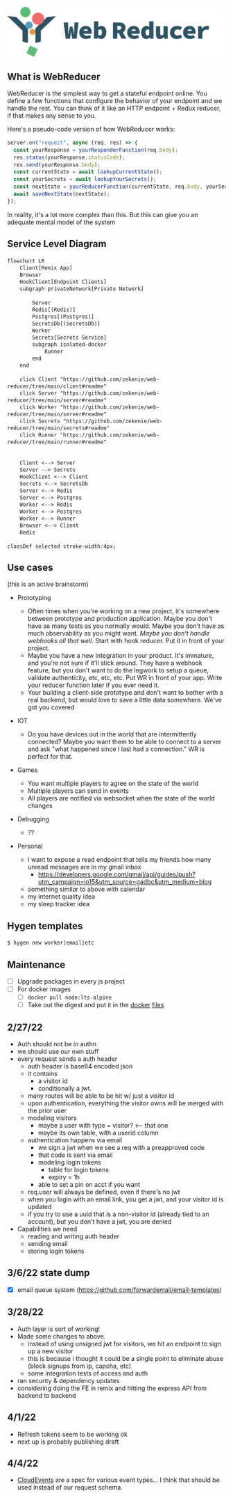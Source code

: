 ![Web Reducer Logo](./client/public/logo.svg)

## What is WebReducer

WebReducer is the simplest way to get a stateful endpoint online. You define a few functions that configure the behavior of your endpoint and we handle the rest. You can think of it like an HTTP endpoint + Redux reducer, if that makes any sense to you.

Here's a pseudo-code version of how WebReducer works:

```js
server.on("request", async (req, res) => {
  const yourResponse = yourResponderFunction(req.body);
  res.status(yourResponse.statusCode);
  res.send(yourResponse.body);
  const currentState = await lookupCurrentState();
  const yourSecrets = await lookupYourSecrets();
  const nextState = yourReducerFunction(currentState, req.body, yourSecrets);
  await saveNextState(nextState);
});
```

In reality, it's a lot more complex than this. But this can give you an adequate mental model of the system

## Service Level Diagram

```mermaid
flowchart LR
    Client[Remix App]
    Browser
    HookClient[Endpoint Clients]
    subgraph privateNetwork[Private Network]

        Server
        Redis[(Redis)]
        Postgres[(Postgres)]
        SecretsDb[(SecretsDb)]
        Worker
        Secrets[Secrets Service]
        subgraph isolated-docker
            Runner
        end
    end

    click Client "https://github.com/zekenie/web-reducer/tree/main/client#readme"
    click Server "https://github.com/zekenie/web-reducer/tree/main/server#readme"
    click Worker "https://github.com/zekenie/web-reducer/tree/main/server#readme"
    click Secrets "https://github.com/zekenie/web-reducer/tree/main/secrets#readme"
    click Runner "https://github.com/zekenie/web-reducer/tree/main/runner#readme"


    Client <--> Server
    Server --> Secrets
    HookClient <--> Client
    Secrets <--> SecretsDb
    Server <--> Redis
    Server <--> Postgres
    Worker <--> Redis
    Worker <--> Postgres
    Worker <--> Runner
    Browser <--> Client
    Redis

classDef selected stroke-width:4px;
```

## Use cases

(this is an active brainstorm)

- Prototyping
  - Often times when you're working on a new project, it's somewhere between prototype and production application. Maybe you don't have as many tests as you normally would. Maybe you don't have as much observability as you might want. _Maybe you don't handle webhooks all that well_. Start with hook reducer. Put it in front of your project.
  - Maybe you have a new integration in your product. It's immature, and you're not sure if it'll stick around. They have a webhook feature, but you don't want to do the legwork to setup a queue, validate authenticity, etc, etc, etc. Put WR in front of your app. Write your reducer function later if you ever need it.
  - Your building a client-side prototype and don't want to bother with a real backend, but would love to save a little data somewhere. We've got you covered
- IOT
  - Do you have devices out in the world that are intermittently connected? Maybe you want them to be able to connect to a server and ask "what happened since I last had a connection." WR is perfect for that.
- Games
  - You want multiple players to agree on the state of the world
  - Multiple players can send in events
  - All players are notified via websocket when the state of the world changes
- Debugging

  - ??

- Personal
  - I want to expose a read endpoint that tells my friends how many unread messages are in my gmail inbox
    - https://developers.google.com/gmail/api/guides/push?utm_campaign=io15&utm_source=gadbc&utm_medium=blog
  - something similar to above with calendar
  - my internet quality idea
  - my sleep tracker idea

## Hygen templates

```sh
$ hygen new worker|email|etc
```

## Maintenance

- [ ] Upgrade packages in every js project
- [ ] For docker images
  - [ ] `docker pull node:lts-alpine`
  - [ ] Take out the digest and put it in the [docker](./runner/Dockerfile) [files](./server/Dockerfile)

## 2/27/22

- Auth should not be in authn
- we should use our own stuff
- every request sends a auth header
  - auth header is base64 encoded json
  - it contains
    - a visitor id
    - conditionally a jwt.
  - many routes will be able to be hit w/ just a visitor id
  - upon authentication, everything the visitor owns will be merged with the prior user
  - modeling visitors
    - maybe a user with type = visitor? <-- that one
    - maybe its own table, with a userid column
  - authentication happens via email
    - we sign a jwt when we see a req with a preapproved code
    - that code is sent via email
    - modeling login tokens
      - table for login tokens
      - expiry = 1h
    - able to set a pin on acct if you want
  - req.user will always be defined, even if there's no jwt
  - when you login with an email link, you get a jwt, and your visitor id is updated
  - if you try to use a uuid that is a non-visitor id (already tied to an account), but you don't have a jwt, you are denied
- Capabilities we need
  - reading and writing auth header
  - sending email
  - storing login tokens

## 3/6/22 state dump

- [x] email queue system (https://github.com/forwardemail/email-templates)

## 3/28/22

- Auth layer is sort of working!
- Made some changes to above.
  - instead of using unsigned jwt for visitors, we hit an endpoint to sign up a new visitor
  - this is because i thought it could be a single point to eliminate abuse (block signups from ip, capcha, etc)
  - some integration tests of access and auth
- ran security & dependency updates
- considering doing the FE in remix and hitting the express API from backend to backend

## 4/1/22

- Refresh tokens seem to be working ok
- next up is probably publishing draft

## 4/4/22

- [CloudEvents](https://cloudevents.io/) are a spec for various event types... I think that should be used instead of our request schema.
